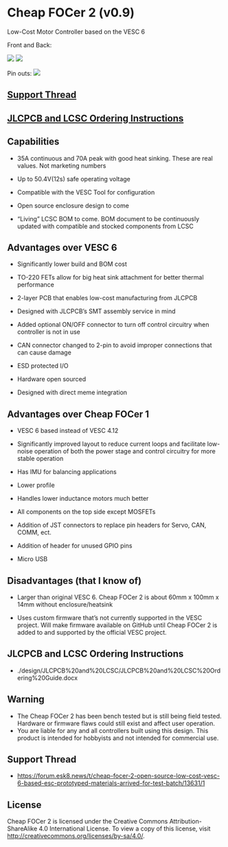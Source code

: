 # Cheap FOCer 2 (v0.9)
Low-Cost Motor Controller based on the VESC 6

Front and Back:

![](./design/Images/Front.PNG) ![](./design/Images/Back.PNG)

Pin outs: 
![](./design/Images/pinout.PNG)


## [Support Thread](https://forum.esk8.news/t/cheap-focer-2-open-source-low-cost-vesc-6-based-esc-prototyped-materials-arrived-for-test-batch/13631/1)


## [JLCPCB and LCSC Ordering Instructions](./orderingGuide/guide.md)


## Capabilities

- 35A continuous and 70A peak with good heat sinking. These are real values. Not marketing numbers

- Up to 50.4V(12s) safe operating voltage

- Compatible with the VESC Tool for configuration

- Open source enclosure design to come

- “Living” LCSC BOM to come. BOM document to be continuously updated with compatible and stocked components from LCSC

## Advantages over VESC 6

- Significantly lower build and BOM cost

- TO-220 FETs allow for big heat sink attachment for better thermal performance

- 2-layer PCB that enables low-cost manufacturing from JLCPCB

- Designed with JLCPCB’s SMT assembly service in mind

- Added optional ON/OFF connector to turn off control circuitry when controller is not in use

- CAN connector changed to 2-pin to avoid improper connections that can cause damage

- ESD protected I/O

- Hardware open sourced

- Designed with direct meme integration

## Advantages over Cheap FOCer 1

- VESC 6 based instead of VESC 4.12

- Significantly improved layout to reduce current loops and facilitate low-noise operation of both the power stage and control circuitry for more stable operation

- Has IMU for balancing applications

- Lower profile

- Handles lower inductance motors much better

- All components on the top side except MOSFETs

- Addition of JST connectors to replace pin headers for Servo, CAN, COMM, ect.

- Addition of header for unused GPIO pins

- Micro USB

## Disadvantages (that I know of)

- Larger than original VESC 6. Cheap FOCer 2 is about 60mm x 100mm x 14mm without enclosure/heatsink

- Uses custom firmware that’s not currently supported in the VESC project. Will make firmware available on GitHub until Cheap FOCer 2 is added to and supported by the official VESC project.

## JLCPCB and LCSC Ordering Instructions

- ./design/JLCPCB%20and%20LCSC/JLCPCB%20and%20LCSC%20Ordering%20Guide.docx

## Warning
- The Cheap FOCer 2 has been bench tested but is still being field tested. Hardware or firmware flaws could still exist and affect user operation. 
- You are liable for any and all controllers built using this design. This product is intended for hobbyists and not intended for commercial use. 

## Support Thread
- https://forum.esk8.news/t/cheap-focer-2-open-source-low-cost-vesc-6-based-esc-prototyped-materials-arrived-for-test-batch/13631/1

## License
Cheap FOCer 2 is licensed under the Creative Commons Attribution-ShareAlike 4.0 International License. To view a copy of this license, visit http://creativecommons.org/licenses/by-sa/4.0/.
